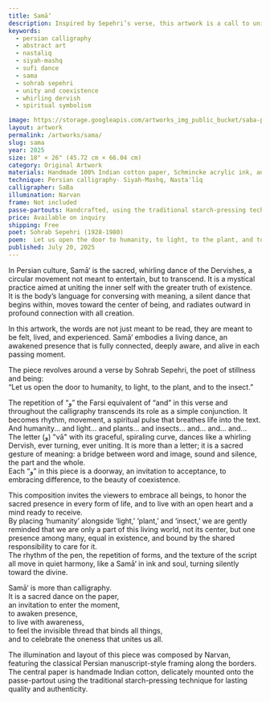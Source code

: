 ```yaml
---
title: Samā‘
description: Inspired by Sepehri’s verse, this artwork is a call to unity—inviting us to open our hearts to one another, to light, to nature, and to the shared rhythm of all life.
keywords:
  - persian calligraphy
  - abstract art
  - nastaliq
  - siyah-mashq
  - sufi dance
  - sama
  - sohrab sepehri
  - unity and coexistence
  - whirling dervish
  - spiritual symbolism

image: https://storage.googleapis.com/artworks_img_public_bucket/saba-persian-calligraphy/sama/thumbnail/sama-Red-01-S-01.jpg
layout: artwork
permalink: /artworks/sama/
slug: sama
year: 2025
size: 18" × 26" (45.72 cm × 66.04 cm)
category: Original Artwork
materials: Handmade 100% Indian cotton paper, Schmincke acrylic ink, and a handcrafted wooden paddle-shaped pen (chosen over a reed pen due to its broader width).
technique: Persian calligraphy- Siyah-Mashq, Nastaʿlīq
calligrapher: SaBa
illumination: Narvan
frame: Not included 
passe-partouts: Handcrafted, using the traditional starch-pressing technique for lasting quality and authenticity.
price: Available on inquiry
shipping: Free
poet: Sohrab Sepehri (1928-1980)
poem:  Let us open the door to humanity, to light, to the plant, and to the insect.
published: July 20, 2025
---
```


<div class="space-y-5 tracking-wider">
    <p class="text-lg leading-8">
        In Persian culture, Samā‘ is the sacred, whirling dance of the Dervishes, a circular movement not meant to entertain, but to transcend. It is a mystical practice aimed at uniting the inner self with the greater truth of existence.<br>
        It is the body’s language for conversing with meaning, a silent dance that begins within, moves toward the center of being, and radiates outward in profound connection with all creation.
    </p>
    <p class="text-lg leading-8">
        In this artwork, the words are not just meant to be read, they are meant to be felt, lived, and experienced.
        Samā‘ embodies a living dance, an awakened presence that is fully connected, deeply aware, and alive in each passing moment.
    </p>
    <p class="text-lg leading-8">
        The piece revolves around a verse by Sohrab Sepehri, the poet of stillness and being:<br>
        <span class="font-bold">“Let us open the door to humanity, to light, to the plant, and to the insect.”</span>
    </p>
    <p class="text-lg leading-8">
        The repetition of “و” the Farsi equivalent of “and” in this verse and throughout the calligraphy transcends its role as a simple conjunction. It becomes rhythm, movement, a spiritual pulse that breathes life into the text.<br>
        And humanity... and light... and plants... and insects... and... and... and...<br>
        The letter (و) "vā" with its graceful, spiraling curve, dances like a whirling Dervish, ever turning, ever uniting. It is more than a letter; it is a sacred gesture of meaning: a bridge between word and image, sound and silence, the part and the whole.<br>
        Each “و” in this piece is a doorway, an invitation to acceptance, to embracing difference, to the beauty of coexistence.
    </p>
    <p class="text-lg leading-8">
        This composition invites the viewers to embrace all beings, to honor the sacred presence in every form of life, and to live with an open heart and a mind ready to receive.<br>
        By placing ‘humanity’ alongside ‘light,’ ‘plant,’ and ‘insect,’ we are gently reminded that we are only a part of this living world, not its center, but one presence among many, equal in existence, and bound by the shared responsibility to care for it.<br>
        The rhythm of the pen, the repetition of forms, and the texture of the script all move in quiet harmony, like a Samā‘ in ink and soul, turning silently toward the divine.
    </p>
    <p class="text-lg leading-8">
        Samā‘ is more than calligraphy.<br>
        It is a sacred dance on the paper,<br>
        an invitation to enter the moment,<br>
        to awaken presence,<br>
        to live with awareness,<br>
        to feel the invisible thread that binds all things,<br>
        and to celebrate the oneness that unites us all.<br>
    </p>
    <p class="text-lg leading-8">The illumination and layout of this piece was composed by Narvan, featuring the classical Persian manuscript-style framing along the borders. The central paper is handmade Indian cotton, delicately mounted onto the passe-partout using the traditional starch-pressing technique for lasting quality and authenticity.</p>
</div>